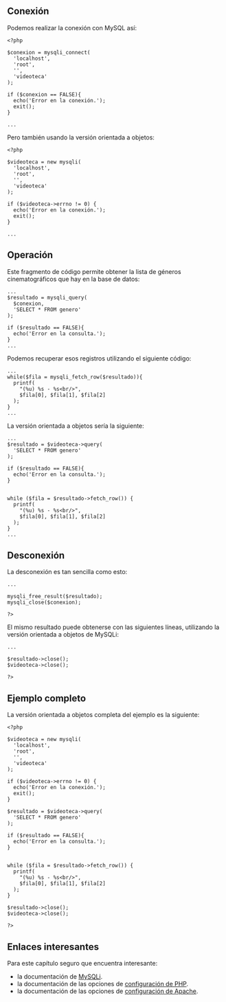 Conexión
--------

Podemos realizar la conexión con MySQL así:

~~~~ {.php}
<?php

$conexion = mysqli_connect(
  'localhost',
  'root',
  '',
  'videoteca'
);

if ($conexion == FALSE){
  echo('Error en la conexión.');
  exit();
}

...
~~~~

Pero también usando la versión orientada a objetos:

~~~~ {.php}
<?php

$videoteca = new mysqli(
  'localhost',
  'root',
  '',
  'videoteca'
);

if ($videoteca->errno != 0) {
  echo('Error en la conexión.');
  exit();
}

...
~~~~

Operación
---------

Este fragmento de código permite obtener la lista de géneros cinematográficos que hay en la base de datos:

~~~~ {.php}
...
$resultado = mysqli_query(
  $conexion,
  'SELECT * FROM genero'
);

if ($resultado == FALSE){
  echo('Error en la consulta.');
}
...
~~~~

Podemos recuperar esos registros utilizando el siguiente código:

~~~~ {.php}
...
while($fila = mysqli_fetch_row($resultado)){
  printf(
    "(%u) %s - %s<br/>",
    $fila[0], $fila[1], $fila[2]
  );
}
...
~~~~

La versión orientada a objetos sería la siguiente:

~~~~ {.php}
...
$resultado = $videoteca->query(
  'SELECT * FROM genero'
);

if ($resultado == FALSE){
  echo('Error en la consulta.');
}


while ($fila = $resultado->fetch_row()) {
  printf(
    "(%u) %s - %s<br/>",
    $fila[0], $fila[1], $fila[2]
  );
}
...
~~~~

Desconexión
-----------

La desconexión es tan sencilla como esto:

~~~~ {.php}
...

mysqli_free_result($resultado);
mysqli_close($conexion);

?>
~~~~

El mismo resultado puede obtenerse con las siguientes líneas, utilizando la versión orientada a objetos de MySQLi:

~~~~ {.php}
...

$resultado->close();
$videoteca->close();

?>
~~~~

Ejemplo completo
----------------

La versión orientada a objetos completa del ejemplo es la siguiente:

~~~~ {.php}
<?php

$videoteca = new mysqli(
  'localhost',
  'root',
  '',
  'videoteca'
);

if ($videoteca->errno != 0) {
  echo('Error en la conexión.');
  exit();
}

$resultado = $videoteca->query(
  'SELECT * FROM genero'
);

if ($resultado == FALSE){
  echo('Error en la consulta.');
}


while ($fila = $resultado->fetch_row()) {
  printf(
    "(%u) %s - %s<br/>",
    $fila[0], $fila[1], $fila[2]
  );
}

$resultado->close();
$videoteca->close();

?>
~~~~

Enlaces interesantes
--------------------

Para este capítulo seguro que encuentra interesante:

-   la documentación de [MySQLi](http://www.php.net/manual/en/ref.mysqli.php).
-   la documentación de las opciones de [configuración de PHP](http://www.php.net/manual/en/ini.php).
-   la documentación de las opciones de [configuración de Apache](http://www.php.net/configuration.changes).
